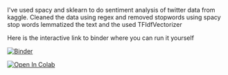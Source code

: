I've used spacy and sklearn to do sentiment analysis of twitter data from kaggle.
Cleaned the data using regex and removed stopwords using spacy stop words 
lemmatized the text and the used TFIdfVectorizer 

Here is the interactive link to binder where you can run it yourself

[![Binder](https://mybinder.org/badge_logo.svg)](https://mybinder.org/v2/gh/N-Harish/Twitter_Sentiment_Analysis/master)

[![Open In Colab](https://colab.research.google.com/assets/colab-badge.svg)](https://colab.research.google.com/github/NHarish/Twitter_Sentiment_Analysis/blob/master)
